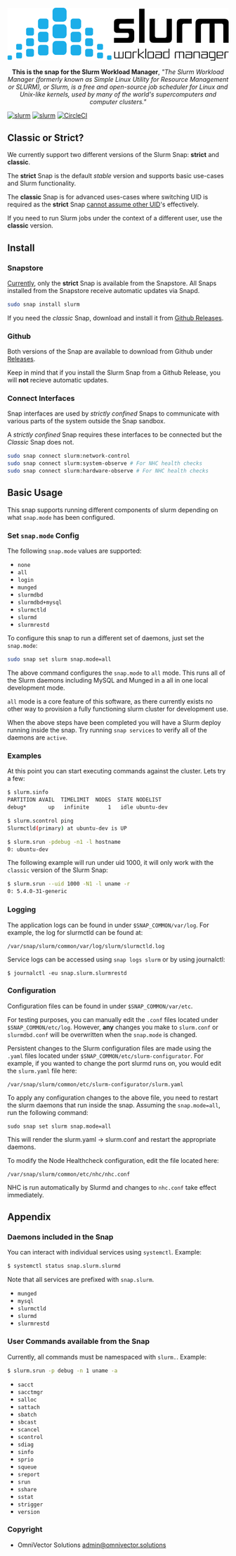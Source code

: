 ![alt text](.github/slurm.png)

<p align="center"><b>This is the snap for the Slurm Workload Manager</b>, <i>"The Slurm Workload Manager (formerly known as Simple Linux Utility for Resource Management or SLURM), or Slurm, is a free and open-source job scheduler for Linux and Unix-like kernels, used by many of the world's supercomputers and computer clusters."</i></p>

<!-- Re-add the section below once we have a delivery method -->
<!-- # Install

    sudo snap install slurm

([Don't have snapd installed?](https://snapcraft.io/docs/core/install))

<p align="center">Built & Published with 💝 by <a href="https://www.omnivector.solutions">OmniVector Solutions</a>.</p> -->

[![slurm](https://snapcraft.io//slurm/badge.svg)](https://snapcraft.io/slurm)
[![slurm](https://snapcraft.io//slurm/trending.svg?name=0)](https://snapcraft.io/slurm)
[![CircleCI](https://circleci.com/gh/omnivector-solutions/snap-slurm.svg?style=svg)](https://circleci.com/gh/omnivector-solutions/snap-slurm)

## Classic or Strict?

We currently support two different versions of the Slurm Snap: **strict** and **classic**.

The **strict** Snap is the default _stable_ version and supports basic use-cases and Slurm functionality.

The **classic** Snap is for advanced uses-cases where switching UID is required as the **strict** Snap [cannot assume other UID](https://forum.snapcraft.io/t/can-a-confined-snap-run-as-a-different-uid-and-or-guid)'s effectively.

If you need to run Slurm jobs under the context of a different user, use the **classic** version.

## Install

### Snapstore

[Currently](https://forum.snapcraft.io/t/request-for-classic-confinement-slurm), only the **strict** Snap is available from the Snapstore. All Snaps installed from the Snapstore receive automatic updates via Snapd.

```bash
sudo snap install slurm
```

If you need the *classic* Snap, download and install it from [Github Releases](https://github.com/omnivector-solutions/snap-slurm/releases).

### Github

Both versions of the Snap are available to download from Github under [Releases](https://github.com/omnivector-solutions/snap-slurm/releases).

Keep in mind that if you install the Slurm Snap from a Github Release, you will **not** recieve automatic updates.

### Connect Interfaces

Snap interfaces are used by _strictly confined_ Snaps to communicate with various parts of the system outside the Snap sandbox.

A _strictly confined_ Snap requires these interfaces to be connected but the _Classic_ Snap does not.

```bash
sudo snap connect slurm:network-control
sudo snap connect slurm:system-observe # For NHC health checks
sudo snap connect slurm:hardware-observe # For NHC health checks
```

## Basic Usage

This snap supports running different components of slurm depending on what `snap.mode` has been configured.

### Set `snap.mode` Config
The following `snap.mode` values are supported:
* `none`
* `all`
* `login`
* `munged`
* `slurmdbd`
* `slurmdbd+mysql`
* `slurmctld`
* `slurmd`
* `slurmrestd`

To configure this snap to run a different set of daemons, just set the `snap.mode`:
```bash
sudo snap set slurm snap.mode=all
```
The above command configures the `snap.mode` to `all` mode. This runs all of the Slurm daemons including MySQL and Munged in a all in one local development mode.

`all` mode is a core feature of this software, as there currently exists no other way to provision a fully functioning slurm cluster for development use.

When the above steps have been completed you will have a Slurm deploy running inside the snap. Try running `snap services` to verify all of the daemons are `active`.

### Examples

At this point you can start executing commands against the cluster. Lets try a few:
```bash
$ slurm.sinfo
PARTITION AVAIL  TIMELIMIT  NODES  STATE NODELIST 
debug*       up   infinite      1   idle ubuntu-dev 
```
```bash
$ slurm.scontrol ping
Slurmctld(primary) at ubuntu-dev is UP
```
```bash
$ slurm.srun -pdebug -n1 -l hostname
0: ubuntu-dev
```

The following example will run under uid 1000, it will only work with the `classic` version of the Slurm Snap:

```bash
$ slurm.srun --uid 1000 -N1 -l uname -r
0: 5.4.0-31-generic
```

### Logging

The application logs can be found in under `$SNAP_COMMON/var/log`. For example, the log for slurmctld can be found at:

    /var/snap/slurm/common/var/log/slurm/slurmctld.log

Service logs can be accessed using `snap logs slurm` or by using journalctl:

    $ journalctl -eu snap.slurm.slurmrestd

### Configuration

Configuration files can be found in under `$SNAP_COMMON/var/etc`.

For testing purposes, you can manually edit the `.conf` files located under `$SNAP_COMMON/etc/log`. However, **any** changes you make to `slurm.conf` or `slurmdbd.conf` will be overwritten when the `snap.mode` is changed.

Persistent changes to the Slurm configuration files are made using the `.yaml` files located under `$SNAP_COMMON/etc/slurm-configurator`. For example, if you wanted to change the port slurmd runs on, you would edit the `slurm.yaml` file here:

    /var/snap/slurm/common/etc/slurm-configurator/slurm.yaml

To apply any configuration changes to the above file, you need to restart the slurm daemons that run inside the snap. Assuming the `snap.mode=all`, run the following command:

    sudo snap set slurm snap.mode=all

This will render the slurm.yaml -> slurm.conf and restart the appropriate daemons.

To modify the Node Healthcheck configuration, edit the file located here:

    /var/snap/slurm/common/etc/nhc/nhc.conf

NHC is run automatically by Slurmd and changes to `nhc.conf` take effect immediately.

## Appendix

### Daemons included in the Snap

You can interact with individual services using `systemctl`. Example:

```bash
$ systemctl status snap.slurm.slurmd
```

Note that all services are prefixed with `snap.slurm`.

* `munged`
* `mysql`
* `slurmctld`
* `slurmd`
* `slurmrestd`

### User Commands available from the Snap

Currently, all commands must be namespaced with `slurm.`. Example:

```bash
$ slurm.srun -p debug -n 1 uname -a
```

* `sacct`
* `sacctmgr`
* `salloc`
* `sattach`
* `sbatch`
* `sbcast`
* `scancel`
* `scontrol`
* `sdiag`
* `sinfo`
* `sprio`
* `squeue`
* `sreport`
* `srun`
* `sshare`
* `sstat`
* `strigger`
* `version`

### Copyright
* OmniVector Solutions <admin@omnivector.solutions>
